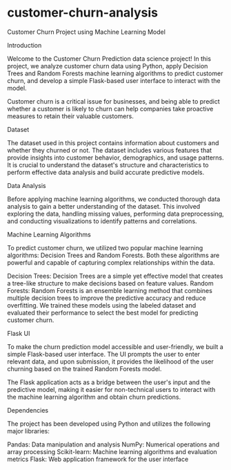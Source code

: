 # customer-churn-analysis
Customer Churn Project using Machine Learning Model

Introduction

Welcome to the Customer Churn Prediction data science project! In this project, we analyze customer churn data using Python, apply Decision Trees and Random Forests machine learning algorithms to predict customer churn, and develop a simple Flask-based user interface to interact with the model.

Customer churn is a critical issue for businesses, and being able to predict whether a customer is likely to churn can help companies take proactive measures to retain their valuable customers.

Dataset

The dataset used in this project contains information about customers and whether they churned or not. The dataset includes various features that provide insights into customer behavior, demographics, and usage patterns. It is crucial to understand the dataset's structure and characteristics to perform effective data analysis and build accurate predictive models.

Data Analysis

Before applying machine learning algorithms, we conducted thorough data analysis to gain a better understanding of the dataset. This involved exploring the data, handling missing values, performing data preprocessing, and conducting visualizations to identify patterns and correlations.

Machine Learning Algorithms

To predict customer churn, we utilized two popular machine learning algorithms: Decision Trees and Random Forests. Both these algorithms are powerful and capable of capturing complex relationships within the data.

Decision Trees: Decision Trees are a simple yet effective model that creates a tree-like structure to make decisions based on feature values.
Random Forests: Random Forests is an ensemble learning method that combines multiple decision trees to improve the predictive accuracy and reduce overfitting.
We trained these models using the labeled dataset and evaluated their performance to select the best model for predicting customer churn.

Flask UI

To make the churn prediction model accessible and user-friendly, we built a simple Flask-based user interface. The UI prompts the user to enter relevant data, and upon submission, it provides the likelihood of the user churning based on the trained Random Forests model.

The Flask application acts as a bridge between the user's input and the predictive model, making it easier for non-technical users to interact with the machine learning algorithm and obtain churn predictions.

Dependencies

The project has been developed using Python and utilizes the following major libraries:

Pandas: Data manipulation and analysis
NumPy: Numerical operations and array processing
Scikit-learn: Machine learning algorithms and evaluation metrics
Flask: Web application framework for the user interface
